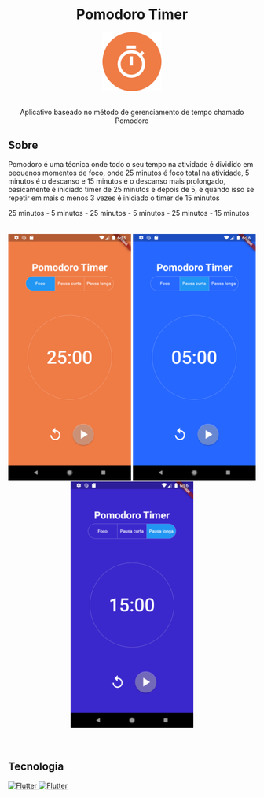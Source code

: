 <h1 align="center">Pomodoro Timer</h1>

<div align="center">
  <img 
       src="https://github.com/pedropfsf/pomodoro_timer/blob/master/assets/logo.png" 
       alt="Icon app"
       width="120px"
       height="120px"
  />
</div>
<br/>
<p align="center">Aplicativo baseado no método de gerenciamento de tempo chamado Pomodoro</p>

## Sobre
Pomodoro é uma técnica onde todo o seu tempo na atividade é dividido em pequenos momentos de foco, onde 25 minutos é foco total na atividade, 5 minutos é o descanso e 15 minutos é o descanso mais prolongado, 
basicamente é iniciado timer de 25 minutos e depois de 5, e quando isso se repetir em mais o menos 3 vezes é iniciado o timer de 15 minutos

<div>25 minutos - 5 minutos - 25 minutos - 5 minutos - 25 minutos - 15 minutos</div>

<br/>
<br/>
<div align="center">
  <img
       src="https://github.com/pedropfsf/pomodoro_timer/blob/master/assets/screenshot1.png"
       alt="Screenshot"
       width="250px"
   />
   <img
       src="https://github.com/pedropfsf/pomodoro_timer/blob/master/assets/screenshot2.png"
       alt="Screenshot"
       width="250px"
   />
  <img
       src="https://github.com/pedropfsf/pomodoro_timer/blob/master/assets/screenshot3.png"
       alt="Screenshot"
       width="250px"
   />
</div>

<br/>
<br/>
  
## Tecnologia
<a href="https://flutter.dev/" target="_black">
  <img src="https://cdn.jsdelivr.net/gh/devicons/devicon/icons/flutter/flutter-original.svg" width="50px" alt="Flutter" title="Flutter" /> 
<a href="https://dart.dev/" target="_black">
  <img src="https://cdn.jsdelivr.net/gh/devicons/devicon/icons/dart/dart-original.svg" width="50px" alt="Flutter" title="Flutter" />  
</a>
